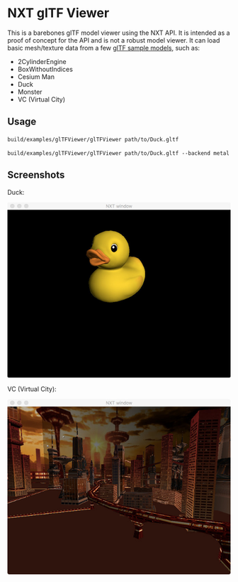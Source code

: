 # NXT glTF Viewer

This is a barebones glTF model viewer using the NXT API. It is intended as a
proof of concept for the API and is not a robust model viewer. It can load
basic mesh/texture data from a few
[glTF sample models](https://github.com/KhronosGroup/glTF-Sample-Models/tree/master/1.0),
such as:

* 2CylinderEngine
* BoxWithoutIndices
* Cesium Man
* Duck
* Monster
* VC (Virtual City)

## Usage

`build/examples/glTFViewer/glTFViewer path/to/Duck.gltf`

`build/examples/glTFViewer/glTFViewer path/to/Duck.gltf --backend metal`

## Screenshots

Duck:

![Duck](img/nxt-gltf-duck.jpg)

VC (Virtual City):

![Virtual City](img/nxt-gltf-vc.jpg)
